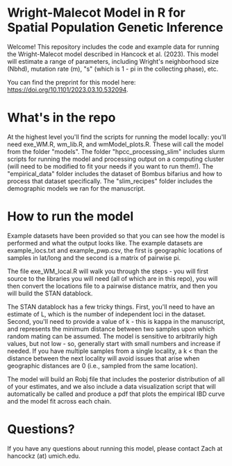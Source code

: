 # Wright-Malecot Model in R for Spatial Population Genetic Inference
Welcome! This repository includes the code and example data for running the Wright-Malecot model described in Hancock et al. (2023). This model will estimate a range of parameters, including Wright's neighborhood size (Nbhd), mutation rate (m), "s" (which is 1 - pi in the collecting phase), etc. 

You can find the preprint for this model here: https://doi.org/10.1101/2023.03.10.532094.

# What's in the repo

At the highest level you'll find the scripts for running the model locally: you'll need exe_WM.R, wm_lib.R, and wmModel_plots.R. These will call the model from the folder "models". The folder "hpcc_processing_slim" includes slurm scripts for running the model and processing output on a computing cluster (will need to be modified to fit your needs if you want to run them!). The "empirical_data" folder includes the dataset of Bombus bifarius and how to process that dataset specifically. The "slim_recipes" folder includes the demographic models we ran for the manuscript. 

# How to run the model

Example datasets have been provided so that you can see how the model is performed and what the output looks like. The example datasets are example_locs.txt and example_pwp.csv, the first is geographic locations of samples in lat/long and the second is a matrix of pairwise pi. 

The file exe_WM_local.R will walk you through the steps - you will first source to the libraries you will need (all of which are in this repo), you will then convert the locations file to a pairwise distance matrix, and then you will build the STAN datablock. 

The STAN datablock has a few tricky things. First, you'll need to have an estimate of L, which is the number of independent loci in the dataset. Second, you'll need to provide a value of k - this is kappa in the manuscript, and represents the minimum distance between two samples upon which random mating can be assumed. The model is sensitive to arbitrarily high values, but not low - so, generally start with small numbers and increase if needed. If you have multiple samples from a single locality, a k < than the distance between the next locality will avoid issues that arise when geographic distances are 0 (i.e., sampled from the same location).

The model will build an Robj file that includes the posterior distribution of all of your estimates, and we also include a data visualization script that will automatically be called and produce a pdf that plots the empirical IBD curve and the model fit across each chain. 

# Questions?

If you have any questions about running this model, please contact Zach at hancockz (at) umich.edu. 